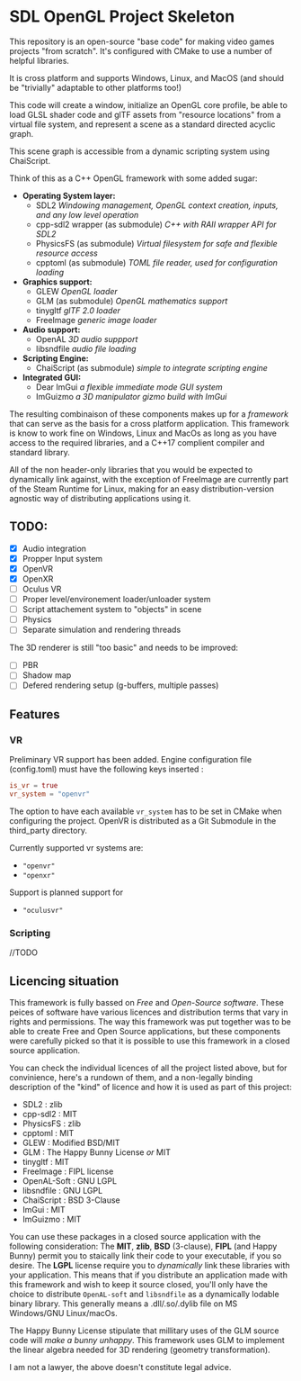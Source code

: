 # SDL OpenGL Project Skeleton

This repository is an open-source "base code" for making video games projects "from scratch".
It's configured with CMake to use a number of helpful libraries.

It is cross platform and supports Windows, Linux, and MacOS (and should be "trivially" adaptable
to other platforms too!)

This code will create a window, initialize an OpenGL core profile,
be able to load GLSL shader code and glTF assets from "resource locations"
from a virtual file system, and represent a scene as a standard directed acyclic graph.

This scene graph is accessible from a dynamic scripting system using ChaiScript.

Think of this as a C++ OpenGL framework with some added sugar:

 - **Operating System layer:**
   - SDL2 *Windowing management, OpenGL context creation, inputs, and any low level operation*
   - cpp-sdl2 wrapper (as submodule) *C++ with RAII wrapper API for SDL2*
   - PhysicsFS (as submodule) *Virtual filesystem for safe and flexible resource access*
   - cpptoml (as submodule) *TOML file reader, used for configuration loading*
 - **Graphics support:**
   - GLEW *OpenGL loader*
   - GLM (as submodule) *OpenGL mathematics support*
   - tinygltf *glTF 2.0 loader*
   - FreeImage *generic image loader*
 - **Audio support:**
   - OpenAL *3D audio suppport*
   - libsndfile *audio file loading*
 - **Scripting Engine:**
   - ChaiScript (as submodule) *simple to integrate scripting engine*
 - **Integrated GUI:**
   - Dear ImGui *a flexible immediate mode GUI system*
   - ImGuizmo *a 3D manipulator gizmo build with ImGui*

The resulting combinaison of these components makes up for a *framework* that can serve as the
basis for a cross platform application. This framework is know to work fine on Windows, Linux
and MacOs as long as you have access to the required libraries, and a C++17 complient compiler
and standard library.

All of the non header-only libraries that you would be expected to dynamically link against,
with the exception of FreeImage are currently part of the Steam Runtime for Linux, making for
an easy distribution-version agnostic way of distributing applications using it.

## TODO: 
 - [x] Audio integration
 - [x] Propper Input system
 - [x] OpenVR
 - [x] OpenXR
 - [ ] Oculus VR
 - [ ] Proper level/environement loader/unloader system
 - [ ] Script attachement system to "objects" in scene
 - [ ] Physics
 - [ ] Separate simulation and rendering threads

 The 3D renderer is still "too basic" and needs to be improved:
 - [ ] PBR
 - [ ] Shadow map
 - [ ] Defered rendering setup (g-buffers, multiple passes)

## Features

### VR

Preliminary VR support has been added. Engine configuration file (config.toml) must have the following keys inserted : 

```toml
is_vr = true
vr_system = "openvr"
```

The option to have each available `vr_system` has to be set in CMake when configuring the project. OpenVR is distributed
as a Git Submodule in the third_party directory. 

Currently supported vr systems are:
 - `"openvr"`
 - `"openxr"`

Support is planned support for
 - `"oculusvr"`

### Scripting

//TODO

## Licencing situation

This framework is fully bassed on *Free* and *Open-Source software*.  These peices of software
have various licences and distribution terms that vary in rights and permissions.
The way this framework was put together was to be able to create Free and Open Source 
applications, but these components were carefully picked so that it is possible to use this
framework in a closed source application.

You can check the individual licences of all the project listed above, but for convinience,
here's a rundown of them, and a non-legally binding description of the "kind" of licence and
how it is used as part of this project:

 - SDL2 : zlib
 - cpp-sdl2 : MIT
 - PhysicsFS : zlib
 - cpptoml : MIT
 - GLEW : Modified BSD/MIT
 - GLM : The Happy Bunny License *or* MIT
 - tinygltf : MIT
 - FreeImage : FIPL license
 - OpenAL-Soft : GNU LGPL
 - libsndfile : GNU LGPL
 - ChaiScript : BSD 3-Clause
 - ImGui : MIT
 - ImGuizmo : MIT

You can use these packages in a closed source application with the following consideration:
The **MIT**, **zlib**, **BSD** (3-clause), **FIPL** (and Happy Bunny) permit you to staically 
link their code to your executable, if you so desire. The **LGPL** license require you to *dynamically* 
link these libraries with your application. This means that if you distribute an application made 
with this framework and wish to keep it source closed, you'll only have the choice to distribute
`OpenAL-soft` and `libsndfile` as a dynamically lodable binary library. This generally means
a .dll/.so/.dylib file on MS Windows/GNU Linux/macOs.

The Happy Bunny License stipulate that millitary uses of the GLM source code will *make a bunny
unhappy*. This framework uses GLM to implement the linear algebra needed for 3D rendering
(geometry transformation).

I am not a lawyer, the above doesn't constitute legal advice. 
